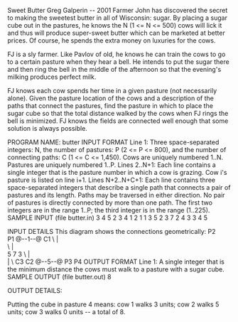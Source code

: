 Sweet Butter
Greg Galperin -- 2001
Farmer John has discovered the secret to making the sweetest butter in all of Wisconsin: sugar. By placing a sugar cube out in the pastures, he knows the N (1 <= N <= 500) cows will lick it and thus will produce super-sweet butter which can be marketed at better prices.
Of course, he spends the extra money on luxuries for the cows.

FJ is a sly farmer. Like Pavlov of old, he knows he can train the cows to go to a certain pasture when they hear a bell. He intends to put the sugar there and then ring the bell in the middle of the afternoon so that the evening's milking produces perfect milk.

FJ knows each cow spends her time in a given pasture (not necessarily alone).
Given the pasture location of the cows and a description of the paths that connect the pastures, find the pasture in which to place the sugar cube so that the total distance walked by the cows when FJ rings the bell is minimized.
FJ knows the fields are connected well enough that some solution is always possible.

PROGRAM NAME: butter
INPUT FORMAT
Line 1: Three space-separated integers: N, the number of pastures: P (2 <= P <= 800), and the number of connecting paths: C (1 <= C <= 1,450). Cows are uniquely numbered 1..N. Pastures are uniquely numbered 1..P.
Lines 2..N+1: Each line contains a single integer that is the pasture number in which a cow is grazing. Cow i's pasture is listed on line i+1.
Lines N+2..N+C+1: Each line contains three space-separated integers that describe a single path that connects a pair of pastures and its length. Paths may be traversed in either direction. No pair of pastures is directly connected by more than one path.
The first two integers are in the range 1..P; the third integer is in the range (1..225).
SAMPLE INPUT (file butter.in)
3 4 5
2
3
4
1 2 1
1 3 5
2 3 7
2 4 3
3 4 5

INPUT DETAILS
This diagram shows the connections geometrically:
          P2  
 P1 @--1--@ C1
     \    |\
      \   | \
       5  7  3
        \ |   \
         \|    \ C3
       C2 @--5--@
          P3    P4
OUTPUT FORMAT
Line 1: A single integer that is the minimum distance the cows must walk to a pasture with a sugar cube.
SAMPLE OUTPUT (file butter.out)
8

OUTPUT DETAILS:

Putting the cube in pasture 4 means: cow 1 walks 3 units; cow 2 walks 5
units; cow 3 walks 0 units -- a total of 8.

